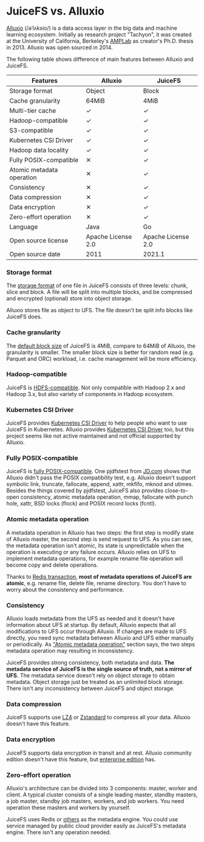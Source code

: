 # JuiceFS vs. Alluxio

[Alluxio](https://www.alluxio.io) (/əˈlʌksio/) is a data access layer in the big data and machine learning ecosystem. Initially as research project "Tachyon", it was created at the University of California, Berkeley's [AMPLab](https://en.wikipedia.org/wiki/AMPLab) as creator's Ph.D. thesis in 2013. Alluxio was open sourced in 2014.

The following table shows difference of main features between Alluxio and JuiceFS.

| Features                  | Alluxio            | JuiceFS            |
| --------                  | -------            | -------            |
| Storage format            | Object             | Block              |
| Cache granularity         | 64MiB              | 4MiB               |
| Multi-tier cache          | ✓                  | ✓                  |
| Hadoop-compatible         | ✓                  | ✓                  |
| S3-compatible             | ✓                  | ✓                  |
| Kubernetes CSI Driver     | ✓                  | ✓                  |
| Hadoop data locality      | ✓                  | ✓                  |
| Fully POSIX-compatible    | ✕                  | ✓                  |
| Atomic metadata operation | ✕                  | ✓                  |
| Consistency               | ✕                  | ✓                  |
| Data compression          | ✕                  | ✓                  |
| Data encryption           | ✕                  | ✓                  |
| Zero-effort operation     | ✕                  | ✓                  |
| Language                  | Java               | Go                 |
| Open source license       | Apache License 2.0 | Apache License 2.0 |
| Open source date          | 2011               | 2021.1             |

### Storage format

The [storage format](../reference/how_juicefs_store_files.md) of one file in JuiceFS consists of three levels: chunk, slice and block. A file will be split into multiple blocks, and be compressed and encrypted (optional) store into object storage.

Alluxio stores file as object to UFS. The file doesn't be split info blocks like JuiceFS does.

### Cache granularity

The [default block size](../reference/how_juicefs_store_files.md) of JuiceFS is 4MiB, compare to 64MiB of Alluxio, the granularity is smaller. The smaller block size is better for random read (e.g. Parquet and ORC) workload, i.e. cache management will be more efficiency.

### Hadoop-compatible

JuiceFS is [HDFS-compatible](../deployment/hadoop_java_sdk.md). Not only compatible with Hadoop 2.x and Hadoop 3.x, but also variety of components in Hadoop ecosystem.

### Kubernetes CSI Driver

JuiceFS provides [Kubernetes CSI Driver](https://github.com/juicedata/juicefs-csi-driver) to help people who want to use JuiceFS in Kubernetes. Alluxio provides [Kubernetes CSI Driver](https://github.com/Alluxio/alluxio-csi) too, but this project seems like not active maintained and not official supported by Alluxio.

### Fully POSIX-compatible

JuiceFS is [fully POSIX-compatible](../reference/posix_compatibility.md). One pjdfstest from [JD.com](https://www.slideshare.net/Alluxio/using-alluxio-posix-fuse-api-in-jdcom) shows that Alluxio didn't pass the POSIX compatibility test, e.g. Alluxio doesn't support symbolic link, truncate, fallocate, append, xattr, mkfifo, mknod and utimes. Besides the things covered by pjdfstest, JuiceFS also provides close-to-open consistency, atomic metadata operation, mmap, fallocate with punch hole, xattr, BSD locks (flock) and POSIX record locks (fcntl).

### Atomic metadata operation

A metadata operation in Alluxio has two steps: the first step is modify state of Alluxio master, the second step is send request to UFS. As you can see, the metadata operation isn't atomic, its state is unpredictable when the operation is executing or any failure occurs. Alluxio relies on UFS to implement metadata operations, for example rename file operation will become copy and delete operations.

Thanks to [Redis transaction](https://redis.io/topics/transactions), **most of metadata operations of JuiceFS are atomic**, e.g. rename file, delete file, rename directory. You don't have to worry about the consistency and performance.

### Consistency

Alluxio loads metadata from the UFS as needed and it doesn't have information about UFS at startup. By default, Alluxio expects that all modifications to UFS occur through Alluxio. If changes are made to UFS directly, you need sync metadata between Alluxio and UFS either manually or periodically. As ["Atomic metadata operation"](#atomic-metadata-operation) section says, the two steps metadata operation may resulting in inconsistency.

JuiceFS provides strong consistency, both metadata and data. **The metadata service of JuiceFS is the single source of truth, not a mirror of UFS.** The metadata service doesn't rely on object storage to obtain metadata. Object storage just be treated as an unlimited block storage. There isn't any inconsistency between JuiceFS and object storage.

### Data compression

JuiceFS supports use [LZ4](https://lz4.github.io/lz4) or [Zstandard](https://facebook.github.io/zstd) to compress all your data. Alluxio doesn't have this feature.

### Data encryption

JuiceFS supports data encryption in transit and at rest. Alluxio community edition doesn't have this feature, but [enterprise edition](https://docs.alluxio.io/ee/user/stable/en/operation/Security.html#end-to-end-data-encryption) has.

### Zero-effort operation

Alluxio's architecture can be divided into 3 components: master, worker and client. A typical cluster consists of a single leading master, standby masters, a job master, standby job masters, workers, and job workers. You need operation these masters and workers by yourself.

JuiceFS uses Redis or [others](../reference/how_to_setup_metadata_engine.md) as the metadata engine. You could use service managed by public cloud provider easily as JuiceFS's metadata engine. There isn't any operation needed.
